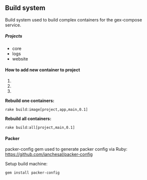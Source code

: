## Build system

Build system used to build complex containers for the gex-compose service.


##### Projects

- core
- logs
- website

#### How to add new container to project

1) 

2) 

3)


**Rebuild one containers:**
```
rake build:image[project,app,main,0.1]
```

**Rebuild all containers:**
```
rake build:all[project,main,0.1]
```


#### Packer


packer-config gem used to generate packer config via Ruby: https://github.com/ianchesal/packer-config


Setup build machine:

```
gem install packer-config
```

